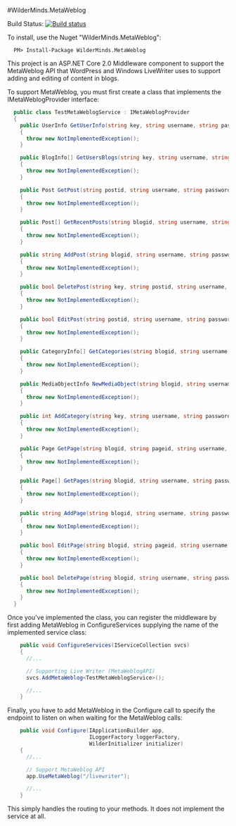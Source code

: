 #WilderMinds.MetaWeblog

Build Status: [![Build status](https://ci.appveyor.com/api/projects/status/yc3leb1t5t6ue01i?svg=true)](https://ci.appveyor.com/project/shawnwildermuth/metaweblog)

To install, use the Nuget "WilderMinds.MetaWeblog":

```
  PM> Install-Package WilderMinds.MetaWeblog
```

This project is an ASP.NET Core 2.0 Middleware component to support the MetaWeblog API 
that WordPress and Windows LiveWriter uses to support adding and editing of content
in blogs.

To support MetaWeblog, you must first create a class that implements the IMetaWeblogProvider interface:

```C#
  public class TestMetaWeblogService : IMetaWeblogProvider
  {
    public UserInfo GetUserInfo(string key, string username, string password)
    {
      throw new NotImplementedException();
    }

    public BlogInfo[] GetUsersBlogs(string key, string username, string password)
    {
      throw new NotImplementedException();
    }

    public Post GetPost(string postid, string username, string password)
    {
      throw new NotImplementedException();
    }

    public Post[] GetRecentPosts(string blogid, string username, string password, int numberOfPosts)
    {
      throw new NotImplementedException();
    }

    public string AddPost(string blogid, string username, string password, Post post, bool publish)
    {
      throw new NotImplementedException();
    }

    public bool DeletePost(string key, string postid, string username, string password, bool publish)
    {
      throw new NotImplementedException();
    }

    public bool EditPost(string postid, string username, string password, Post post, bool publish)
    {
      throw new NotImplementedException();
    }

    public CategoryInfo[] GetCategories(string blogid, string username, string password)
    {
      throw new NotImplementedException();
    }

    public MediaObjectInfo NewMediaObject(string blogid, string username, string password, MediaObject mediaObject)
    {
      throw new NotImplementedException();
    }

    public int AddCategory(string key, string username, string password, NewCategory category)
    {
      throw new NotImplementedException();
    }

    public Page GetPage(string blogid, string pageid, string username, string password)
    {
      throw new NotImplementedException();
    }

    public Page[] GetPages(string blogid, string username, string password, int numPages)
    {
      throw new NotImplementedException();
    }

    public string AddPage(string blogid, string username, string password, Page page, bool publish)
    {
      throw new NotImplementedException();
    }

    public bool EditPage(string blogid, string pageid, string username, string password, Page page, bool publish)
    {
      throw new NotImplementedException();
    }

    public bool DeletePage(string blogid, string username, string password, string pageid)
    {
      throw new NotImplementedException();
    }
  }
```

Once you've implemented the class, you can register the middleware by first adding MetaWeblog in 
ConfigureServices supplying the name of the implemented service class:
```C#
    public void ConfigureServices(IServiceCollection svcs)
    {
      //...

      // Supporting Live Writer (MetaWeblogAPI)
      svcs.AddMetaWeblog<TestMetaWeblogService>();

      //...
    }

```

Finally, you have to add MetaWeblog in the Configure call to specify the endpoint to listen on when 
waiting for the MetaWeblog calls:

```C#
    public void Configure(IApplicationBuilder app,
                          ILoggerFactory loggerFactory,
                          WilderInitializer initializer)
    {
      //...

      // Support MetaWeblog API
      app.UseMetaWeblog("/livewriter");

      //...
    }
```

This simply handles the routing to your methods. It does not implement the service at all. 

